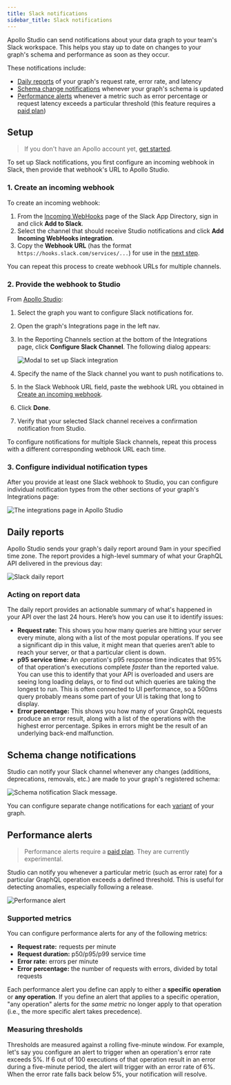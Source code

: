 ```yaml
---
title: Slack notifications
sidebar_title: Slack notifications
---
```


Apollo Studio can send notifications about your data graph to your team's Slack workspace. This helps you stay up to date on changes to your graph's schema and performance as soon as they occur.

These notifications include:

- [Daily reports](#daily-reports) of your graph's request rate, error rate, and latency
- [Schema change notifications](#schema-change-notifications) whenever your graph's schema is updated
- [Performance alerts](#performance-alerts) whenever a metric such as error percentage or request latency exceeds a particular threshold (this feature requires a [paid plan](https://www.apollographql.com/pricing/))

## Setup

> If you don't have an Apollo account yet, [get started](getting-started/).

To set up Slack notifications, you first configure an incoming webhook in Slack, then provide that webhook's URL to Apollo Studio.

### 1. Create an incoming webhook

To create an incoming webhook:

1. From the [Incoming WebHooks](https://slack.com/apps/A0F7XDUAZ-incoming-webhooks) page of the Slack App Directory, sign in and click **Add to Slack**.
2. Select the channel that should receive Studio notifications and click **Add Incoming WebHooks integration**.
3. Copy the **Webhook URL** (has the format `https://hooks.slack.com/services/...`) for use in the [next step](#2-provide-the-webhook-to-studio).

You can repeat this process to create webhook URLs for multiple channels.

### 2. Provide the webhook to Studio

From [Apollo Studio](https://studio.apollographql.com):

1. Select the graph you want to configure Slack notifications for.
2. Open the graph's Integrations page in the left nav.
3. In the Reporting Channels section at the bottom of the Integrations page, click **Configure Slack Channel**. The following dialog appears:

   <img class="screenshot" src="./img/integrations/configure-slack-integration.jpg" alt="Modal to set up Slack integration"></img>

4. Specify the name of the Slack channel you want to push notifications to.

5. In the Slack Webhook URL field, paste the webhook URL you obtained in [Create an incoming webhook](#1-create-an-incoming-webhook).
6. Click **Done**.
7. Verify that your selected Slack channel receives a confirmation notification from Studio.

To configure notifications for multiple Slack channels, repeat this process with a different corresponding webhook URL each time.

### 3. Configure individual notification types

After you provide at least one Slack webhook to Studio, you can configure individual notification types from the other sections of your graph's Integrations page:

<img src="./img/integrations/integrations-tab.jpg" class="screenshot" alt="The integrations page in Apollo Studio"></img>

## Daily reports

Apollo Studio sends your graph's daily report around 9am in your specified time zone. The report provides a high-level summary of what your GraphQL API delivered in the previous day:

<img src="./img/integrations/slack-report.png" alt="Slack daily report" class="screenshot"></img>

### Acting on report data

The daily report provides an actionable summary of what's happened in your API over the last 24 hours. Here’s how you can use it to identify issues:

- **Request rate:** This shows you how many queries are hitting your server every minute, along with a list of the most popular operations. If you see a significant dip in this value, it might mean that queries aren’t able to reach your server, or that a particular client is down.
- **p95 service time:** An operation's p95 response time indicates that 95% of that operation's executions complete _faster_ than the reported value. You can use this to identify that your API is overloaded and users are seeing long loading delays, or to find out which queries are taking the longest to run. This is often connected to UI performance, so a 500ms query probably means some part of your UI is taking that long to display.
- **Error percentage:** This shows you how many of your GraphQL requests produce an error result, along with a list of the operations with the highest error percentage. Spikes in errors might be the result of an underlying back-end malfunction.

## Schema change notifications

Studio can notify your Slack channel whenever any changes (additions, deprecations, removals, etc.) are made to your graph's registered schema:

<img class="screenshot" src="./img/integrations/schema-notification.jpg" alt="Schema notification Slack message."></img>

You can configure separate change notifications for each [variant](schema-registry/#managing-environments-with-variants) of your graph.

## Performance alerts

> Performance alerts require a [paid plan](https://www.apollographql.com/pricing/). They are currently experimental.

Studio can notify you whenever a particular metric (such as error rate) for a particular GraphQL operation exceeds a defined threshold. This is useful for detecting anomalies, especially following a release.

<img src="./img/integrations/slack-notification.png" class="screenshot" alt="Performance alert">

### Supported metrics

You can configure performance alerts for any of the following metrics:

- **Request rate:**  requests per minute
- **Request duration:** p50/p95/p99 service time
- **Error rate:** errors per minute
- **Error percentage:** the number of requests with errors, divided by total
  requests

Each performance alert you define can apply to either a **specific operation** or **any operation**. If you define an alert that applies to a specific operation, "any operation" alerts for the _same metric_ no longer apply to that operation (i.e., the more specific alert takes precedence).

### Measuring thresholds

Thresholds are measured against a rolling five-minute window. For example, let's say you configure an alert to trigger when an operation's error rate exceeds 5%. If 6 out of 100 executions of that operation result in an error during a five-minute period, the alert will trigger with an error rate of 6%. When the error rate falls back below 5%, your notification will resolve.
